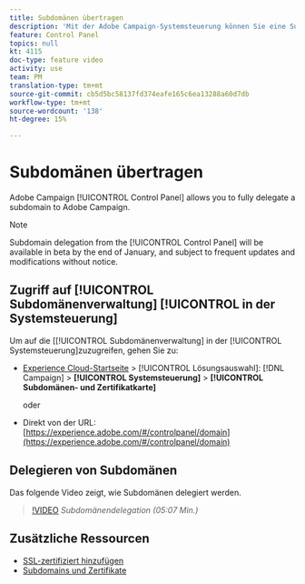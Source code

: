 ```yaml
---
title: Subdomänen übertragen
description: 'Mit der Adobe Campaign-Systemsteuerung können Sie eine Subdomäne vollständig an Adobe Campaign delegieren. Gehen Sie dazu wie folgt vor:'
feature: Control Panel
topics: null
kt: 4115
doc-type: feature video
activity: use
team: PM
translation-type: tm+mt
source-git-commit: cb5d5bc58137fd374eafe165c6ea13288a60d7db
workflow-type: tm+mt
source-wordcount: '138'
ht-degree: 15%

---
```



# Subdomänen übertragen

Adobe Campaign [!UICONTROL Control Panel] allows you to fully delegate a subdomain to Adobe Campaign.

>[!NOTE]
>
>Subdomain delegation from the [!UICONTROL Control Panel] will be available in beta by the end of January, and subject to frequent updates and modifications without notice.

## Zugriff auf [!UICONTROL Subdomänenverwaltung] [!UICONTROL in der Systemsteuerung]

Um auf die [[!UICONTROL Subdomänenverwaltung] in der [!UICONTROL Systemsteuerung]zuzugreifen, gehen Sie zu:

* [Experience Cloud-Startseite](https://experience.adobe.com/#/home) > [!UICONTROL Lösungsauswahl]: [!DNL Campaign] > **[!UICONTROL Systemsteuerung]** > **[!UICONTROL Subdomänen- und Zertifikatkarte]**

   oder
* Direkt von der URL: [https://experience.adobe.com/#/controlpanel/domain](https://experience.adobe.com/#/controlpanel/domain)

## Delegieren von Subdomänen

Das folgende Video zeigt, wie Subdomänen delegiert werden.

>[!VIDEO](https://video.tv.adobe.com/v/31390?quality=12)
*Subdomänendelegation (05:07 Min.)*

## Zusätzliche Ressourcen

* [SSL-zertifiziert hinzufügen](/help/administrating/control-panel/adding-ssl-certificates.md)
* [Subdomains und Zertifikate](https://docs.adobe.com/content/help/de-DE/control-panel/using/subdomains-and-certificates/renewing-subdomain-certificate.html)
